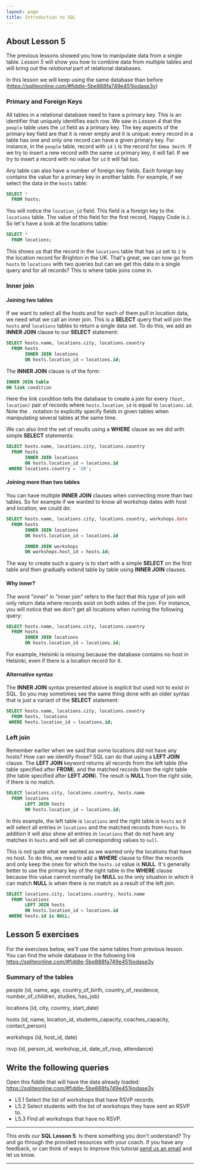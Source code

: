 ```yaml
---
layout: page
title: Introduction to SQL
---
```


## About Lesson 5

The previous lessons showed you how to manipulate data from a single table. _Lesson 5_ will show you how to combine data from multiple tables and will bring out the _relational_ part of relational databases.

In this lesson we will keep using the same database than before (https://sqliteonline.com/#fiddle-5be888fa749e451ljodase3y)

### Primary and Foreign Keys

All tables in a relational database need to have a primary key. This is an identifier that uniquely identifies each row. We saw in _Lesson 4_ that the `people` table uses the `id` field as a primary key. The key aspects of the primary key field are that it is never empty and it is unique: every record in a table has one and only one record can have a given primary key. For instance, in the `people` table, record with `id` `1` is the record for `Emma Smith`. If we try to insert a new record with the same `id` primary key, it will fail. If we try to insert a record with no value for `id` it will fail too.

Any table can also have a number of foreign key fields. Each foreign key contains the value for a primary key in another table. For example, if we select the data in the `hosts` table:

```SQL
SELECT *
  FROM hosts;
```

You will notice the `location_id` field. This field is a foreign key to the `locations` table. The value of this field for the first record, Happy Code is `2`. So let's have a look at the locations table:

```SQL
SELECT *
  FROM locations;
```

This shows us that the record in the `locations` table that has `id` set to `2` is the location record for Brighton in the UK. That's great, we can now go from `hosts` to `locations` with two queries but can we get this data in a single query and for all records? This is where table joins come in.

### Inner join

#### Joining two tables

If we want to select all the hosts and for each of them pull in location data, we need what we call an inner join. This is a **SELECT** query that will join the `hosts` and `locations` tables to return a single data set. To do this, we add an **INNER JOIN** clause to our **SELECT** statement:

```SQL
SELECT hosts.name, locations.city, locations.country
  FROM hosts
       INNER JOIN locations
       ON hosts.location_id = locations.id;
```

The **INNER JOIN** clause is of the form:

```SQL
INNER JOIN table
ON link condition
```

Here the link condition tells the database to create a join for every `(host, location)` pair of records where `hosts.location_id` is equal to `locations.id`. Note the `.` notation to explicitly specify fields in given tables when manipulating several tables at the same time.

We can also limit the set of results using a **WHERE** clause as we did with simple **SELECT** statements:

```SQL
SELECT hosts.name, locations.city, locations.country
  FROM hosts
       INNER JOIN locations
       ON hosts.location_id = locations.id
 WHERE locations.country = 'UK';
```

#### Joining more than two tables

You can have multiple **INNER JOIN** clauses when connecting more than two tables. So for example if we wanted to know all workshop dates with host and location, we could do:

```SQL
SELECT hosts.name, locations.city, locations.country, workshops.date
  FROM hosts
       INNER JOIN locations
       ON hosts.location_id = locations.id

       INNER JOIN workshops
       ON workshops.host_id = hosts.id;
```

The way to create such a query is to start with a simple **SELECT** on the first table and then gradually extend table by table using **INNER JOIN** clauses.

#### Why inner?

The word "inner" in "inner join" refers to the fact that this type of join will only return data where records exist on both sides of the join. For instance, you will notice that we don't get all locations when running the following query:

```SQL
SELECT hosts.name, locations.city, locations.country
  FROM hosts
       INNER JOIN locations
       ON hosts.location_id = locations.id;
```

For example, Helsinki is missing because the database contains no host in Helsinki, even if there is a location record for it.

#### Alternative syntax

The **INNER JOIN** syntax presented above is explicit but used not to exist in SQL. So you may sometimes see the same thing done with an older syntax that is just a variant of the **SELECT** statement:

```SQL
SELECT hosts.name, locations.city, locations.country
  FROM hosts, locations
 WHERE hosts.location_id = locations.id;
```

### Left join

Remember earlier when we said that some locations did not have any hosts? How can we identify those? SQL can do that using a **LEFT JOIN** clause. The **LEFT JOIN** keyword returns all records from the left table (the table specified after **FROM**), and the matched records from the right table (the table specified after **LEFT JOIN**). The result is **NULL** from the right side, if there is no match.

```SQL
SELECT locations.city, locations.country, hosts.name
  FROM locations
       LEFT JOIN hosts
       ON hosts.location_id = locations.id;
```

In this example, the left table is `locations` and the right table is `hosts` so it will select all entries in `locations` and the matched records from `hosts`. In addition it will also show all entries in `locations` that do not have any matches in `hosts` and will set all corresponding values to `null`.

This is not quite what we wanted as we wanted only the locations that have no host. To do this, we need to add a **WHERE** clause to filter the records and only keep the ones for which the `hosts.id` value is **NULL**. It's generally better to use the primary key of the right table in the **WHERE** clause because this value cannot normally be **NULL** so the only situation in which it can match **NULL** is when there is no match as a result of the left join.

```SQL
SELECT locations.city, locations.country, hosts.name
  FROM locations
       LEFT JOIN hosts
       ON hosts.location_id = locations.id
 WHERE hosts.id is NULL;
```

## Lesson 5 exercises

For the exercises below, we'll use the same tables from previous lesson. You can find the whole database in the following link https://sqliteonline.com/#fiddle-5be888fa749e451ljodase3y

### Summary of the tables

people (id, name, age, country_of_birth, country_of_residence, number_of_children, studies, has_job)

locations (id, city, country, start_date)

hosts (id, name, location_id, students_capacity, coaches_capacity, contact_person)

workshops (id, host_id, date)

rsvp (id, person_id, workshop_id, date_of_rsvp, attendance)

## Write the following queries

Open this fiddle that will have the data already loaded: https://sqliteonline.com/#fiddle-5be888fa749e451ljodase3y
* L5.1 Select the list of workshops that have RSVP records.
* L5.2 Select students with the list of workshops they have sent an RSVP to.
* L5.3 Find all workshops that have no RSVP.

---
This ends our **SQL Lesson 5**. Is there something you don't understand? Try and go through the provided resources with your coach. If you have any feedback, or can think of ways to improve this tutorial [send us an email](mailto:feedback@codebar.io) and let us know.

---
